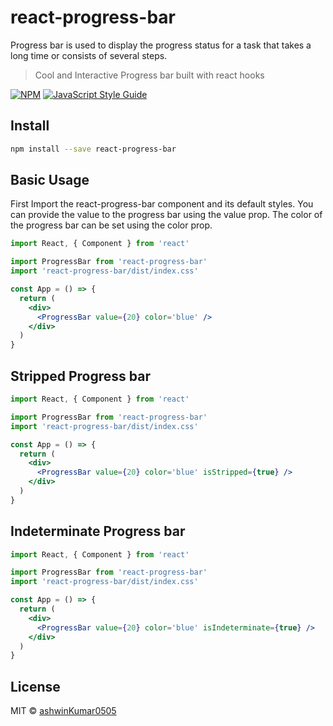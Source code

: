 # react-progress-bar

Progress bar is used to display the progress status for a task that takes a long time or consists of several steps.

> Cool and Interactive Progress bar built with react hooks

[![NPM](https://img.shields.io/npm/v/react-progress-bar.svg)](https://www.npmjs.com/package/react-progress-bar) [![JavaScript Style Guide](https://img.shields.io/badge/code_style-standard-brightgreen.svg)](https://standardjs.com)

## Install

```bash
npm install --save react-progress-bar
```

## Basic Usage

First Import the react-progress-bar component and its default styles.
You can provide the value to the progress bar using the value prop.
The color of the progress bar can be set using the color prop.

```jsx
import React, { Component } from 'react'

import ProgressBar from 'react-progress-bar'
import 'react-progress-bar/dist/index.css'

const App = () => {
  return (
    <div>
      <ProgressBar value={20} color='blue' />
    </div>
  )
}
```

## Stripped Progress bar

```jsx
import React, { Component } from 'react'

import ProgressBar from 'react-progress-bar'
import 'react-progress-bar/dist/index.css'

const App = () => {
  return (
    <div>
      <ProgressBar value={20} color='blue' isStripped={true} />
    </div>
  )
}
```

## Indeterminate Progress bar

```jsx
import React, { Component } from 'react'

import ProgressBar from 'react-progress-bar'
import 'react-progress-bar/dist/index.css'

const App = () => {
  return (
    <div>
      <ProgressBar value={20} color='blue' isIndeterminate={true} />
    </div>
  )
}
```

## License

MIT © [ashwinKumar0505](https://github.com/ashwinKumar0505)
